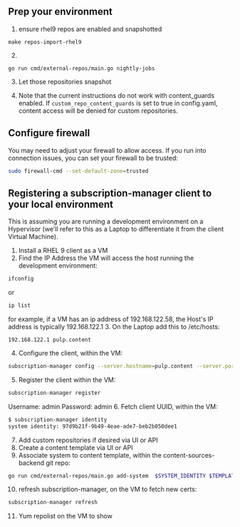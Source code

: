 ## Prep your environment
1.  ensure rhel9 repos are enabled and snapshotted
```
make repos-import-rhel9
```
2. 
```
go run cmd/external-repos/main.go nightly-jobs
```
3.  Let those repositories snapshot

4.  Note that the current instructions do not work with content_guards enabled.  If `custom_repo_content_guards` is set to true in config.yaml, content access will be denied for custom repositories.

## Configure firewall
 You may need to adjust your firewall to allow access.  If you run into connection issues, you can set your firewall to be trusted:
```bash
sudo firewall-cmd --set-default-zone=trusted
```


## Registering a subscription-manager client to your local environment

This is assuming you are running a development environment on a Hypervisor (we'll refer to this as a Laptop to differentiate it from the client Virtual Machine). 

1. Install a RHEL 9 client as a VM
2. Find the IP Address the VM will access the host running the development environment:
```bash
ifconfig
```
or
```bash
ip list
```
for example, if a VM has an ip address of 192.168.122.58, the Host's IP address is typically 192.168.122.1
3.  On the Laptop add this to /etc/hosts:
```
192.168.122.1 pulp.content
```
4. Configure the client, within the VM:
```bash
subscription-manager config --server.hostname=pulp.content --server.port=8444  --server.prefix=/candlepin --server.insecure=1
```
5. Register the client within the VM:
```bash
subscription-manager register
```
Username: admin
Password: admin
6. Fetch client UUID, within the VM:
```bash
$ subscription-manager identity
system identity: 97d9b21f-9b49-4eae-ade7-beb2b050dee1
```
7.  Add custom repositories if desired via UI or API
8. Create a content template via UI or API
9. Associate system to content template, within the content-sources-backend git repo:
```bash
go run cmd/external-repos/main.go add-system  $SYSTEM_IDENTITY $TEMPLATE_NAME 
```
10. refresh subscription-manager, on the VM to fetch new certs:
```bash
subscription-manager refresh
```
11.  Yum repolist on the VM to show 